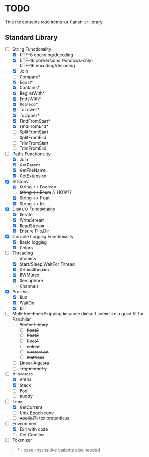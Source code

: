 # TODO

This file contains todo items for Panshilar library.

## Standard Library

- [ ] String Functionality
  - [x] UTF-8 encoding/decoding
  - [x] UTF-16 conversions (windows-only)
  - [ ] UTF-16 encoding/decoding
  - [x] Join
  - [ ] Compare*
  - [x] Equal*
  - [x] Contains*
  - [x] BeginsWith*
  - [x] EndsWith*
  - [x] Replace*
  - [x] ToLower*
  - [x] ToUpper*
  - [x] FindFromStart*
  - [x] FindFromEnd*
  - [ ] SplitFromStart
  - [ ] SplitFromEnd
  - [ ] TrimFromStart
  - [ ] TrimFromEnd
- [ ] Paths Functionality
  - [x] Join
  - [x] GetParent
  - [x] GetFileName
  - [x] GetExtension
- [x] StrConv
  - [x] String <-> Boolean
  - [ ] ~~String <-> Enum~~ // HOW??
  - [x] String <-> Float
  - [x] String <-> Int
- [x] Disk I/O Functionality
  - [x] Iterate
  - [x] WriteStream
  - [x] ReadStream
  - [x] Ensure File/Dir
- [x] Console Logging Functionality
  - [x] Basic logging
  - [x] Colors
- [ ] Threading
  - [ ] Atomics
  - [x] Start/Sleep/WaitFor Thread
  - [x] CriticalSection
  - [x] RWMutex
  - [x] Semaphore
  - [ ] Channels
- [x] Process
  - [x] Run
  - [x] WaitOn
  - [x] Kill
- [ ] ~~Math functions~~ Skipping because doesn't seem like a good fit for Panshilar
  - [ ] ~~Vector Library~~
    - [ ] ~~float2~~
    - [ ] ~~float3~~
    - [ ] ~~float4~~
    - [ ] ~~colour~~
    - [ ] ~~quaternion~~
    - [ ] ~~matrices~~
  - [ ] ~~Linear Algebra~~
  - [ ] ~~Trigonometry~~
- [ ] Allocators
  - [x] Arena
  - [x] Stack
  - [ ] Pool
  - [ ] Buddy
- [ ] Time
  - [x] GetCurrent
  - [ ] Unix Epoch conv
  - [ ] ~~Apollo(?)~~ too pretentious
- [ ] Environment
  - [x] Exit with code
  - [ ] Get Cmdline
- [ ] Tokenizer

> \* - case-insensitive variants also needed
